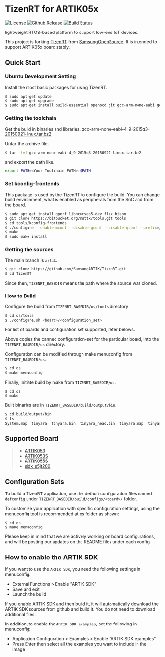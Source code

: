 # TizenRT for ARTIK05x

[![License](https://img.shields.io/github/license/SamsungARTIK/TizenRT.svg)](LICENSE)
[![Github Release](https://img.shields.io/github/release/SamsungARTIK/TizenRT.svg)](https://github.com/SamsungARTIK/TizenRT/releases)
[![Build Status](https://travis-ci.org/SamsungARTIK/TizenRT.svg?branch=artik)](https://travis-ci.org/SamsungARTIK/TizenRT)

lightweight RTOS-based platform to support low-end IoT devices.

This project is forking [TizenRT](https://github.com/Samsung/TizenRT) from [SamsungOpenSource](https://github.com/Samsung). It is intended to support ARTIK05x board stably.

## Quick Start
### Ubuntu Development Setting

Install the most basic packages for using TizenRT.
```bash
$ sudo apt-get update
$ sudo apt-get upgrade
$ sudo apt-get install build-essential openocd git gcc-arm-none-eabi gdb-arm-none-eabi minicom
```

### Getting the toolchain

Get the build in binaries and libraries, [gcc-arm-none-eabi-4_9-2015q3-20150921-linux.tar.bz2](https://launchpad.net/gcc-arm-embedded/4.9/4.9-2015-q3-update/+download/gcc-arm-none-eabi-4_9-2015q3-20150921-linux.tar.bz2)

Untar the archive file.
```bash
$ tar -tvf gcc-arm-none-eabi-4_9-2015q3-20150921-linux.tar.bz2
```

and export the path like.
```bash
export PATH=<Your Toolchain PATH>:$PATH
```

### Set kconfig-frontends

This package is used by the TizenRT to configure the build. You can change build environment, what is enabled as peripherals from the SoC and from the board.
```bash
$ sudo apt-get install gperf libncurses5-dev flex bison
$ git clone https://bitbucket.org/nuttx/tools.git tools
$ cd tools/kconfig-frontends
$ ./configure --enable-mconf --disable-gconf --disable-qconf --prefix=/usr
$ make
$ sudo make install
```

### Getting the sources

The main branch is `artik`.
```bash
$ git clone https://github.com/SamsungARTIK/TizenRT.git
$ cd TizenRT
```
Since then, `TIZENRT_BASEDIR` means the path where the source was cloned.

### How to Build

Configure the build from `TIZENRT_BASEDIR/os/tools` directory
```bash
$ cd os/tools
$ ./configure.sh <board>/<configuration_set>
```
For list of boards and configuration set supported, refer belows.

Above copies the canned configuration-set for the particular board, into the `TIZENRT_BASEDIR/os` directory.

Configuration can be modified through make menuconfig from `TIZENRT_BASEDIR/os`.
```bash
$ cd os
$ make menuconfig
```

Finally, initiate build by make from `TIZENRT_BASEDIR/os`.
```bash
$ cd os
$ make
```

Built binaries are in `TIZENRT_BASEDIR/build/output/bin`.
```bash
$ cd build/output/bin
$ ls
System.map  tinyara  tinyara.bin  tinyara_head.bin  tinyara.map  tinyara_memstats.txt
```

## Supported Board

> * [ARTIK053](build/configs/artik053/README.md)
> * [ARTIK053S](build/configs/artik053s/README.md)
> * [ARTIK055S](build/configs/artik055s/README.md)
> * [sidk_s5jt200](build/configs/sidk_s5jt200/README.md)

## Configuration Sets

To build a TizenRT application, use the default configuration files named `defconfig` under `TIZENRT_BASEDIR/build/configs/<board>/` folder.

To customize your application with specific configuration settings, using the menuconfig tool is recommended at os folder as shown:
```bash
$ cd os
$ make menuconfig
```
Please keep in mind that we are actively working on board configurations, and will be posting our updates on the README files under each config

## How to enable the ARTIK SDK

If you want to use the `ARTIK SDK`, you need the following settings in menuconfig.
 * External Functions > Enable "ARTIK SDK"
 * Save and exit
 * Launch the build

If you enable ARTIK SDK and then build it, it will automatically download the ARTIK SDK sources from github and build it. You do not need to download additional files.

In addition, to enable the `ARTIK SDK examples`, set the following in menuconfig:
 * Application Configuration > Examples > Enable "ARTIK SDK examples"
 * Press Enter then select all the examples you want to include in the image
